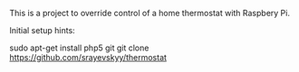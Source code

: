 This is a project to override control of a home thermostat with Raspbery Pi.

Initial setup hints:

sudo apt-get install php5 git 
git clone https://github.com/srayevskyy/thermostat
